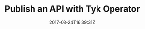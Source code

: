 ---
date: 2017-03-24T16:39:31Z
title: Publish an API with Tyk Operator
weight: 16
menu:
    main:
        parent: "Tyk Operator"
---